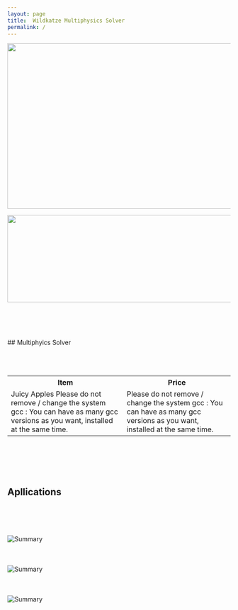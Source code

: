```yaml
---
layout: page
title:  Wildkatze Multiphysics Solver
permalink: /
---
```

 
<p align="center">
  <img width="600" height="374" src="https://live.staticflickr.com/65535/51928371707_16f888fe68_z.jpg">
</p>

<p align="center">
  <img width="1000" height="197" src="https://live.staticflickr.com/65535/51929348241_3050fbfd2b_b.jpg">
</p> 
<br/><br/>
<br/><br/>
## Multiphyics Solver
<br/><br/>
<br/><br/>

<table style="margin-left: auto; margin-right: auto;">
  <tr>  <th>Item</th>             <th>Price</th>       </tr>
  <tr>  <td>Juicy Apples Please do not remove / change the system gcc : You can have as many gcc versions as you want, installed at the same time. </td>     <td> Please do not remove / change the system gcc : You can have as many gcc versions as you want, installed at the same time. </td>        </tr>

</table>
 
<br/><br/>
<br/><br/>
## Apllications 
<br/><br/>
<br/><br/>
![Summary](https://live.staticflickr.com/65535/51920920403_6e42e2f1f7_z.jpg)
<br/><br/>
<br/><br/>
![Summary](https://live.staticflickr.com/65535/51920920438_eee85cfba4_z.jpg)
<br/><br/>
<br/><br/>
 ![Summary](https://live.staticflickr.com/65535/51920825096_8b47b5a17d_z.jpg)
